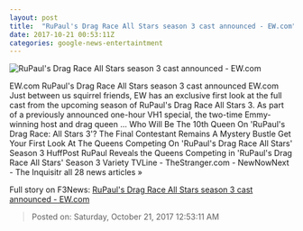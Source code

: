 ```yaml
---
layout: post
title:  "RuPaul's Drag Race All Stars season 3 cast announced - EW.com"
date: 2017-10-21 00:53:11Z
categories: google-news-entertaintment
---
```


![RuPaul's Drag Race All Stars season 3 cast announced - EW.com](https://ewedit.files.wordpress.com/2017/10/klkl.jpg)

EW.com RuPaul's Drag Race All Stars season 3 cast announced EW.com Just between us squirrel friends, EW has an exclusive first look at the full cast from the upcoming season of RuPaul's Drag Race All Stars 3. As part of a previously announced one-hour VH1 special, the two-time Emmy-winning host and drag queen ... Who Will Be The 10th Queen On 'RuPaul's Drag Race: All Stars 3'? The Final Contestant Remains A Mystery Bustle Get Your First Look At The Queens Competing On 'RuPaul's Drag Race All Stars' Season 3 HuffPost RuPaul Reveals the Queens Competing in 'RuPaul's Drag Race All Stars' Season 3 Variety TVLine - TheStranger.com - NewNowNext - The Inquisitr all 28 news articles »


Full story on F3News: [RuPaul's Drag Race All Stars season 3 cast announced - EW.com](http://www.f3nws.com/n/fgQkPC)

> Posted on: Saturday, October 21, 2017 12:53:11 AM
